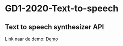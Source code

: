 # GD1-2020-Text-to-speech
## Text to speech synthesizer API
Link naar de demo: [Demo](http://28470.hosts2.ma-cloud.nl/bewijzenmap/periode1.4/SCT/GD1-2020-Text-to-speech/text2speech1.html)

